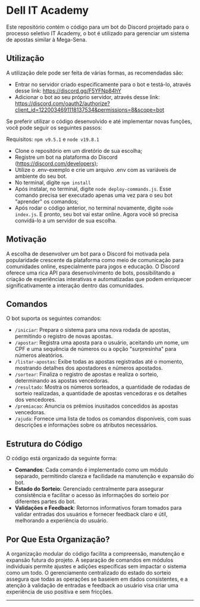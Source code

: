 # Dell IT Academy

Este repositório contém o código para um bot do Discord projetado para o processo seletivo IT Academy, o bot é utilizado para gerenciar um sistema de apostas similar à Mega-Sena.


## Utilização

A utilização dele pode ser feita de várias formas, as recomendadas são:

- Entrar no servidor criado especificamente para o bot e testá-lo, através desse link: https://discord.gg/F5YFNp84hY
- Adicionar o bot ao seu próprio servidor, através desse link: https://discord.com/oauth2/authorize?client_id=1220034691118137534&permissions=8&scope=bot



Se preferir utilizar o código desenvolvido e até implementar novas funções, você pode seguir os seguintes passos:

Requisitos: `npm v9.5.1` e `node v19.8.1`

- Clone o repositório em um diretório de sua escolha;
- Registre um bot na plataforma do Discord (https://discord.com/developers);
- Utilize o .env-exemplo e crie um arquivo .env com as variáveis de ambiente do seu bot.
- No terminal, digite `npm install`
- Após instalar, no terminal, digite `node deploy-commands.js`. Esse comando precisa ser executado apenas uma vez para o seu bot "aprender" os comandos;
- Após rodar o código anterior, no terminal novamente, digite `node index.js`. E pronto, seu bot vai estar online. Agora você só precisa convidá-lo a um servidor de sua escolha.

## Motivação

A escolha de desenvolver um bot para o Discord foi motivada pela popularidade crescente da plataforma como meio de comunicação para comunidades online, especialmente para jogos e educação. O Discord oferece uma rica API para desenvolvimento de bots, possibilitando a criação de experiências interativas e automatizadas que podem enriquecer significativamente a interação dentro das comunidades.

## Comandos

O bot suporta os seguintes comandos:

- `/iniciar`: Prepara o sistema para uma nova rodada de apostas, permitindo o registro de novas apostas.
- `/apostar`: Registra uma aposta para o usuário, aceitando um nome, um CPF e uma sequência de números ou a opção "surpresinha" para números aleatórios.
- `/listar-apostas`: Exibe todas as apostas registradas até o momento, mostrando detalhes dos apostadores e números apostados.
- `/sortear`: Finaliza o registro de apostas e realiza o sorteio, determinando as apostas vencedoras.
- `/resultado`: Mostra os números sorteados, a quantidade de rodadas de sorteio realizadas, a quantidade de apostas vencedoras e os detalhes dos vencedores.
- `/premiacao`: Anuncia os prêmios inusitados concedidos às apostas vencedoras.
- `/ajuda`: Fornece uma lista de todos os comandos disponíveis, com suas descrições e informações sobre os atributos necessários.

## Estrutura do Código

O código está organizado da seguinte forma:

- **Comandos**: Cada comando é implementado como um módulo separado, permitindo clareza e facilidade na manutenção e expansão do bot.
- **Estado do Sorteio**: Gerenciado centralmente para assegurar consistência e facilitar o acesso às informações do sorteio por diferentes partes do bot.
- **Validações e Feedback**: Retornos informativos foram tomados para validar entradas dos usuários e fornecer feedback claro e útil, melhorando a experiência do usuário.

## Por Que Esta Organização?

A organização modular do código facilita a compreensão, manutenção e expansão futura do projeto. A separação de comandos em módulos individuais permite ajustes e adições específicas sem impactar o sistema como um todo. O gerenciamento centralizado do estado do sorteio assegura que todas as operações se baseiem em dados consistentes, e a atenção à validação de entradas e feedback ao usuário visa criar uma experiência de uso positiva e sem fricções.

---


